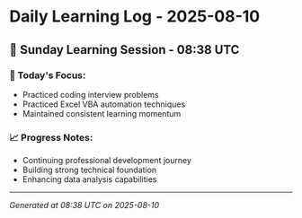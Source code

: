 # Daily Learning Log - 2025-08-10

## 📅 Sunday Learning Session - 08:38 UTC

### 🎯 Today's Focus:
- Practiced coding interview problems
- Practiced Excel VBA automation techniques
- Maintained consistent learning momentum

### 📈 Progress Notes:
- Continuing professional development journey
- Building strong technical foundation
- Enhancing data analysis capabilities

---
*Generated at 08:38 UTC on 2025-08-10*
